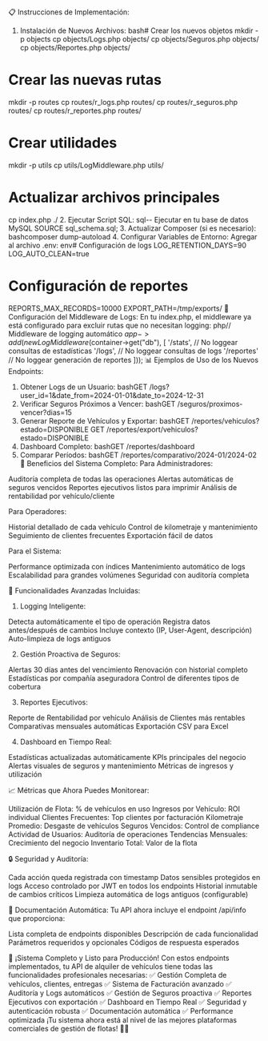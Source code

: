📋 Instrucciones de Implementación:
1. Instalación de Nuevos Archivos:
bash# Crear los nuevos objetos
mkdir -p objects
cp objects/Logs.php objects/
cp objects/Seguros.php objects/
cp objects/Reportes.php objects/

# Crear las nuevas rutas
mkdir -p routes
cp routes/r_logs.php routes/
cp routes/r_seguros.php routes/
cp routes/r_reportes.php routes/

# Crear utilidades
mkdir -p utils
cp utils/LogMiddleware.php utils/

# Actualizar archivos principales
cp index.php ./
2. Ejecutar Script SQL:
sql-- Ejecutar en tu base de datos MySQL
SOURCE sql_schema.sql;
3. Actualizar Composer (si es necesario):
bashcomposer dump-autoload
4. Configurar Variables de Entorno:
Agregar al archivo .env:
env# Configuración de logs
LOG_RETENTION_DAYS=90
LOG_AUTO_CLEAN=true

# Configuración de reportes
REPORTS_MAX_RECORDS=10000
EXPORT_PATH=/tmp/exports/
🔧 Configuración del Middleware de Logs:
En tu index.php, el middleware ya está configurado para excluir rutas que no necesitan logging:
php// Middleware de logging automático
$app->add(new LogMiddleware($container->get("db"), [
    '/stats',        // No loggear consultas de estadísticas
    '/logs',         // No loggear consultas de logs
    '/reportes'      // No loggear generación de reportes
]));
📊 Ejemplos de Uso de los Nuevos Endpoints:
1. Obtener Logs de un Usuario:
bashGET /logs?user_id=1&date_from=2024-01-01&date_to=2024-12-31
2. Verificar Seguros Próximos a Vencer:
bashGET /seguros/proximos-vencer?dias=15
3. Generar Reporte de Vehículos y Exportar:
bashGET /reportes/vehiculos?estado=DISPONIBLE
GET /reportes/export/vehiculos?estado=DISPONIBLE
4. Dashboard Completo:
bashGET /reportes/dashboard
5. Comparar Períodos:
bashGET /reportes/comparativo/2024-01/2024-02
🎯 Beneficios del Sistema Completo:
Para Administradores:

Auditoría completa de todas las operaciones
Alertas automáticas de seguros vencidos
Reportes ejecutivos listos para imprimir
Análisis de rentabilidad por vehículo/cliente

Para Operadores:

Historial detallado de cada vehículo
Control de kilometraje y mantenimiento
Seguimiento de clientes frecuentes
Exportación fácil de datos

Para el Sistema:

Performance optimizada con índices
Mantenimiento automático de logs
Escalabilidad para grandes volúmenes
Seguridad con auditoría completa

🚀 Funcionalidades Avanzadas Incluidas:
1. Logging Inteligente:

Detecta automáticamente el tipo de operación
Registra datos antes/después de cambios
Incluye contexto (IP, User-Agent, descripción)
Auto-limpieza de logs antiguos

2. Gestión Proactiva de Seguros:

Alertas 30 días antes del vencimiento
Renovación con historial completo
Estadísticas por compañía aseguradora
Control de diferentes tipos de cobertura

3. Reportes Ejecutivos:

Reporte de Rentabilidad por vehículo
Análisis de Clientes más rentables
Comparativas mensuales automáticas
Exportación CSV para Excel

4. Dashboard en Tiempo Real:

Estadísticas actualizadas automáticamente
KPIs principales del negocio
Alertas visuales de seguros y mantenimiento
Métricas de ingresos y utilización

📈 Métricas que Ahora Puedes Monitorear:

Utilización de Flota: % de vehículos en uso
Ingresos por Vehículo: ROI individual
Clientes Frecuentes: Top clientes por facturación
Kilometraje Promedio: Desgaste de vehículos
Seguros Vencidos: Control de compliance
Actividad de Usuarios: Auditoría de operaciones
Tendencias Mensuales: Crecimiento del negocio
Inventario Total: Valor de la flota

🔒 Seguridad y Auditoría:

Cada acción queda registrada con timestamp
Datos sensibles protegidos en logs
Acceso controlado por JWT en todos los endpoints
Historial inmutable de cambios críticos
Limpieza automática de logs antiguos (configurable)

📝 Documentación Automática:
Tu API ahora incluye el endpoint /api/info que proporciona:

Lista completa de endpoints disponibles
Descripción de cada funcionalidad
Parámetros requeridos y opcionales
Códigos de respuesta esperados

🎉 ¡Sistema Completo y Listo para Producción!
Con estos endpoints implementados, tu API de alquiler de vehículos tiene todas las funcionalidades profesionales necesarias:
✅ Gestión Completa de vehículos, clientes, entregas
✅ Sistema de Facturación avanzado
✅ Auditoría y Logs automáticos
✅ Gestión de Seguros proactiva
✅ Reportes Ejecutivos con exportación
✅ Dashboard en Tiempo Real
✅ Seguridad y autenticación robusta
✅ Documentación automática
✅ Performance optimizada
¡Tu sistema ahora está al nivel de las mejores plataformas comerciales de gestión de flotas! 🚗💼